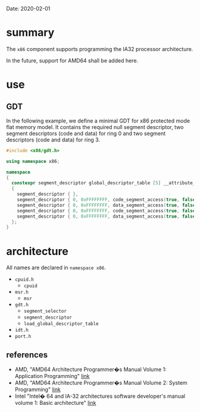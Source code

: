 Date: 2020-02-01

# summary

The `x86` component supports programming the IA32 processor architecture.

In the future, support for AMD64 shall be added here.

# use

## GDT

In the following example, we define a minimal GDT for x86 protected mode flat memory model. It contains the required null segment descriptor, two segment descriptors (code and data) for ring 0 and two segment descriptors (code and data) for ring 3.

```c++
#include <x86/gdt.h>

using namespace x86;

namespace
{
  constexpr segment_descriptor global_descriptor_table [5] __attribute__(( used, section(".gdt") )) =
  {
    segment_descriptor { },
    segment_descriptor { 0, 0xFFFFFFFF, code_segment_access(true, false, 0), segment_granularity(false, true, true) },
    segment_descriptor { 0, 0xFFFFFFFF, data_segment_access(true, false, 0), segment_granularity(false, true, true) },
    segment_descriptor { 0, 0xFFFFFFFF, code_segment_access(true, false, 3), segment_granularity(false, true, true) },
    segment_descriptor { 0, 0xFFFFFFFF, data_segment_access(true, false, 3), segment_granularity(false, true, true) },
  };
}
```

# architecture

All names are declared in `namespace x86`.

* `cpuid.h`
  * `cpuid`
* `msr.h`
  * `msr`
* `gdt.h`
  * `segment_selector` 
  * `segment_descriptor`
  * `load_global_descriptor_table`
* `idt.h`
* `port.h`

## references

* AMD, "AMD64 Architecture Programmer�s Manual Volume 1: Application Programming" [link](http://support.amd.com/TechDocs/24592.pdf)
* AMD, "AMD64 Architecture Programmer�s Manual Volume 2: System Programming" [link](http://support.amd.com/TechDocs/24593.pdf)
* Intel "Intel� 64 and IA-32 architectures software developer's manual volume 1: Basic architecture" [link](https://software.intel.com/en-us/download/intel-64-and-ia-32-architectures-software-developers-manual-volume-1-basic-architecture)
